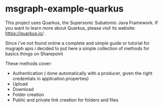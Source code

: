 # msgraph-example-quarkus

This project uses Quarkus, the Supersonic Subatomic Java Framework.
If you want to learn more about Quarkus, please visit its website: https://quarkus.io/ .

Since i've not found online a complete and simple guide or tutorial for msgraph apis
i decided to put here a simple collection of methods for basics things on Sharepoint

These methods cover:
- Authentication ( done automatically with a producer, given the right credentials in application.properties)
- Upload
- Download
- Folder creation
- Public and private link creation for folders and files
